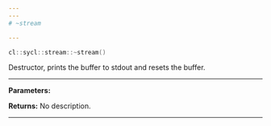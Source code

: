 ```yaml
---
---
# ~stream

---
```


```cpp
cl::sycl::stream::~stream()
```


Destructor, prints the buffer to stdout and resets the buffer. 


---
**Parameters:**

**Returns:** No description.

---
